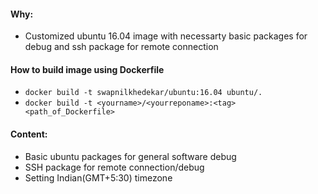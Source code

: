 #### Why:
* Customized ubuntu 16.04 image with necessarty basic packages for debug and ssh package for remote connection

#### How to build image using Dockerfile
* `docker build -t swapnilkhedekar/ubuntu:16.04 ubuntu/.`
* `docker build -t <yourname>/<yourreponame>:<tag> <path_of_Dockerfile>`

#### Content:
* Basic ubuntu packages for general software debug
* SSH package for remote connection/debug
* Setting Indian(GMT+5:30) timezone
